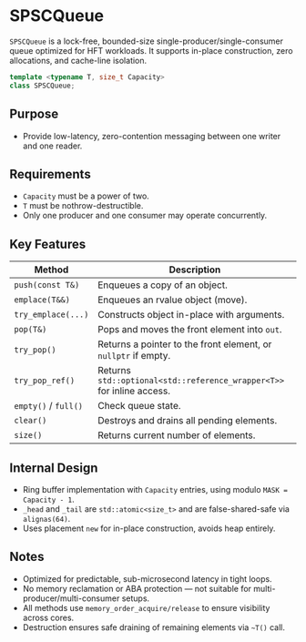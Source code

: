 # SPSCQueue

`SPSCQueue` is a lock-free, bounded-size single-producer/single-consumer queue optimized for HFT workloads. It supports in-place construction, zero allocations, and cache-line isolation.

```cpp
template <typename T, size_t Capacity>
class SPSCQueue;
```

## Purpose

* Provide low-latency, zero-contention messaging between one writer and one reader.

## Requirements

* `Capacity` must be a power of two.
* `T` must be nothrow-destructible.
* Only one producer and one consumer may operate concurrently.

## Key Features

| Method               | Description                                                           |
| -------------------- | --------------------------------------------------------------------- |
| `push(const T&)`     | Enqueues a copy of an object.                                         |
| `emplace(T&&)`       | Enqueues an rvalue object (move).                                     |
| `try_emplace(...)`   | Constructs object in-place with arguments.                            |
| `pop(T&)`            | Pops and moves the front element into `out`.                          |
| `try_pop()`          | Returns a pointer to the front element, or `nullptr` if empty.        |
| `try_pop_ref()`      | Returns `std::optional<std::reference_wrapper<T>>` for inline access. |
| `empty()` / `full()` | Check queue state.                                                    |
| `clear()`            | Destroys and drains all pending elements.                             |
| `size()`             | Returns current number of elements.                                   |

## Internal Design

* Ring buffer implementation with `Capacity` entries, using modulo `MASK = Capacity - 1`.
* `_head` and `_tail` are `std::atomic<size_t>` and are false-shared-safe via `alignas(64)`.
* Uses placement `new` for in-place construction, avoids heap entirely.

## Notes

* Optimized for predictable, sub-microsecond latency in tight loops.
* No memory reclamation or ABA protection — not suitable for multi-producer/multi-consumer setups.
* All methods use `memory_order_acquire/release` to ensure visibility across cores.
* Destruction ensures safe draining of remaining elements via `~T()` call.
